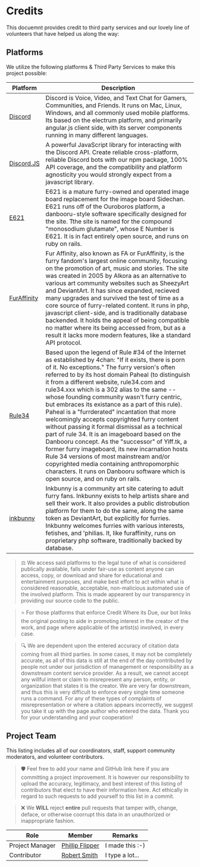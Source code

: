 # Credits

This docuemnt provides credit to third party services and our lovely line of volunteers that have helped us along the way:

## Platforms

We utilize the following platforms & Third Party Services to make this project possible:

| Platform | Description                         |
| -------- | ----------------------------------- |
| [Discord](https://www.discord.com/) | Discord is Voice, Video, and Text Chat for Gamers, Communities, and Friends.  It runs on Mac, Linux, Windows, and all commonly used mobile platforms. Its based on the electrum platform, and primarily angular.js client side, with its server components running in many different languages. |
| [Discord.JS](https://github.com/discordjs) | A powerful JavaScript library for interacting with the Discord API.  Create reliable cross-platform, reliable Discord bots with our npm package, 100% API coverage, and the compatibility and platform agnosticity you would strongly expect from a javascript library. | 
| [E621](https://www.e621.net/) | E621 is a mature furry-owned and operated image board replacement for the image board Sidechan.  E621 runs off of the Ouroboros platform, a danbooru-style software specifically designed for the site.  Tthe site is named for the compound "monosodium glutamate", whose E Number is E621.  It is in fact entirely open source, and runs on ruby on rails. |
| [FurAffinity](https://www.furaffinity.com/) | Fur Affinity, also known as FA or FurAffinity, is the furry fandom's largest online community, focusing on the promotion of art, music and stories.  The site was created in 2005 by Alkora as an alternative to various art community websites such as SheezyArt and DeviantArt.  It has since expanded, recieved many upgrades and survived the test of time as a core source of furry-related content.  It runs in php, javascript client-side, and is traditionally database backended.  It holds the appeal of being compatible no matter where its being accessed from, but as a result it lacks more modern features, like a standard API protocol. |
| [Rule34](https://rule34.paheal.net/) | Based upon the legend of Rule #34 of the Internet as established by 4chan:  "If it exists, there is porn of it.  No exceptions."  The furry version's often referred to by its host domain Paheal (to distinguish it from a different website,  rule34.com and rule34.xxx which is a 302 alias to the same -- whose founding community wasn't furry centric, but embraces its existance as a part of this rule).  Paheal is a "furrderated"  incantation that more welcomingly accepts copyrighted furry content without passing it formal dismissal as a technical part of rule 34.  It is an imageboard based on the Danbooru concept. As the "successor" of Yiff.tk, a former furry imageboard,  its new incarnation hosts Rule 34 versions of most mainstream and/or copyrighted media containing anthropomorphic characters.  It runs on Danbooru software which is open source, and on ruby on rails. |
| [inkbunny](https://www.inkbunny.com) | Inkbunny is a community art site catering to adult furry fans.  Inkbunny exists to help artists share and sell their work.  It also provides a public distrobution platform for them to do the same, along the same token as DeviantArt, but explicitly for furries.  Inkbunny welcomes furries with various interests, fetishes, and 'philias.  It, like furaffinity, runs on proprietary php software, traditionally backed by database.  |

> ⚖️ We access said platforms to the legal tune of what is considered publically available, falls under fair-use as content anyone can access, copy, or download and share for educational and entertainment purposes, and make best effort to act within what is considered reasonable,  acceptable, non-malicious automated use of the involved platform.  This is made appearent by our transparency in providing our source code to the public.

> ⭐ For those platforms that enforce Credit Where its Due, our bot links the original posting to aide in promoting interest in the creator of the work, and page where applicable of the artist(s) involved, in every case.

> 🔍 We are dependent upon the entered accuracy of citation data coming from all third parties.  In some cases, it may not be completely accurate, as all of this data is still at the end of the day contributed by people not under our jurisdiction of management or responsibility as a downstream content service provider.  As a result, we cannot accept any willful intent or claim to misrepresent any person, entity, or organization that states it is the creator.  We are very far downstream, and thus this is very difficult to enforce every single time someone runs a command.  For any of these types of complaints of misrepresentation or where a citation appears incorrectly, we suggest you take it up with the page author who entered the data.  Thank you for your understanding and your cooperation!

## Project Team

This listing includes all of our coordinators, staff, support community moderators, and volunteer contributors.

> 🛡️ Feel free to add your name and GitHub link here if you are committing a project improvement.  It is however our responsibility to upload the accuracy, legitimacy, and best interest of this listing of contributors that elect to have their information here.  Act ethically in regard to such requests to add yourself to this list in a commit.

> ❌ We **WILL** reject __**entire**__ pull requests that tamper with, change, deface, or otherwise coorrupt this data in an unauthorized or inappropriate fashion.

| Role              | Member                    | Remarks                                |
| ----------------- | ------------------------- | -------------------------------------- |
| Project Manager   | [Phillip Flipper](https://github.com/FlippedCodes) | I made this :-) |
| Contributor       | [Robert Smith](https://github.com/loopyd) | I type a lot... |
